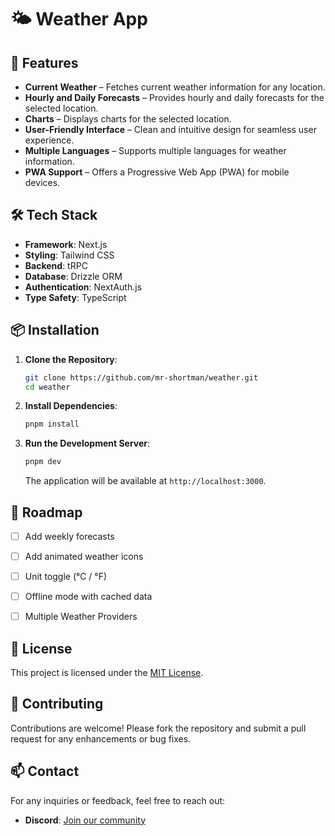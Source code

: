 # 🌤️ Weather App
 
## 🚀 Features

- **Current Weather** – Fetches current weather information for any location.
- **Hourly and Daily Forecasts** – Provides hourly and daily forecasts for the selected location.
- **Charts** – Displays charts for the selected location.
- **User-Friendly Interface** – Clean and intuitive design for seamless user experience. 
- **Multiple Languages** – Supports multiple languages for weather information. 
- **PWA Support** – Offers a Progressive Web App (PWA) for mobile devices.

## 🛠️ Tech Stack

- **Framework**: Next.js
- **Styling**: Tailwind CSS
- **Backend**: tRPC
- **Database**: Drizzle ORM
- **Authentication**: NextAuth.js
- **Type Safety**: TypeScript

## 📦 Installation

1. **Clone the Repository**:

   ```bash
   git clone https://github.com/mr-shortman/weather.git
   cd weather
   ```

2. **Install Dependencies**:

   ```bash
   pnpm install
   ```

4. **Run the Development Server**:

   ```bash
   pnpm dev
   ```

   The application will be available at `http://localhost:3000`.

## 📍 Roadmap

- [ ] Add weekly forecasts  
- [ ] Add animated weather icons
- [ ] Unit toggle (°C / °F) 
- [ ] Offline mode with cached data 
- [ ] Multiple Weather Providers

 
## 📄 License

This project is licensed under the [MIT License](LICENSE).

## 🤝 Contributing

Contributions are welcome! Please fork the repository and submit a pull request for any enhancements or bug fixes.

## 📫 Contact

For any inquiries or feedback, feel free to reach out:

- **Discord**: [Join our community](https://discord.gg/njGmuBQrfg)

